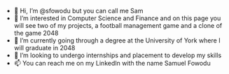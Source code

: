 - 👋 Hi, I’m @sfowodu but you can call me Sam
- 👀 I’m interested in Computer Science and Finance and on this page you will see two of my projects, a football management game and a clone of the game 2048
- 🌱 I’m currently going through a degree at the University of York where I will graduate in 2048
- 💞️ I’m looking to undergo internships and placement to develop my skills
- 📫 You can reach me on my LinkedIn with the name Samuel Fowodu 

<!---
sfowodu/sfowodu is a ✨ special ✨ repository because its `README.md` (this file) appears on your GitHub profile.
You can click the Preview link to take a look at your changes.
--->
